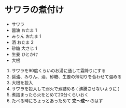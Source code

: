 サワラの煮付け
==============

* サワラ
* 醤油 おたま 1
* みりん おたま 1
* 酒 おたま 2
* 砂糖 大さじ 1
* 生姜 ひとかけ
* 大根

1. サワラを90度くらいのお湯に通して霜降りにする
1. 醤油、みりん、酒、砂糖、生姜の薄切りを合わせて温める
1. 大根を投入
1. サワラを投入して弱火で煮詰める ( 沸騰させないように )
1. 煮詰まったら火をとめて20分くらいおく
1. たべる時にちょっとあっためて **完〜成〜** のはず
